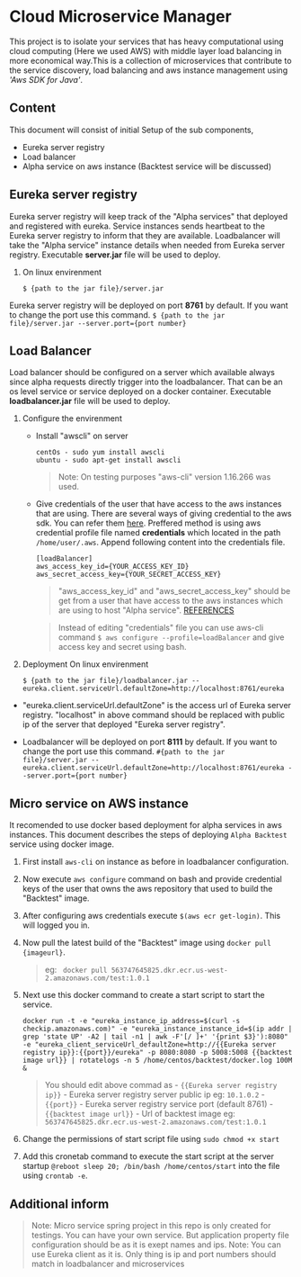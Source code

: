 # Cloud Microservice Manager
This project is to isolate your services that has heavy computational using cloud computing (Here we used AWS) with middle layer load balancing in more economical way.This is a collection of microservices that contribute to the service discovery, load balancing and aws instance management using  _'Aws SDK for Java'_. 

## Content
This document will consist of initial Setup of the sub components,  
  - Eureka server registry 
  - Load balancer
  - Alpha service on aws instance (Backtest service will be discussed)
  
## Eureka server registry
Eureka server registry will keep track of the "Alpha services" that deployed and registered with eureka. Service instances sends heartbeat to the Eureka server registry to inform that they are available. Loadbalancer will take the "Alpha service" instance details when needed from Eureka server registry. Executable **server.jar** file will be used to deploy. 
  1. On linux envirenment
        ```
        $ {path to the jar file}/server.jar 
        ```
Eureka server registry will be deployed on port **8761** by default. If you want to change the port use this command.
        ```
        $ {path to the jar file}/server.jar --server.port={port number}
        ```
## Load Balancer
 Load balancer should be configured on a server which available always since alpha requests directly trigger into the loadbalancer. That can be an os level service or service deployed on a docker container. Executable **loadbalancer.jar** file will be used to deploy.     
  
  1. Configure the envirenment
        - Install "awscli" on server 
            ```
            centOs - sudo yum install awscli
            ubuntu - sudo apt-get install awscli
            ```
            > Note: On testing purposes "aws-cli" version 1.16.266 was used.
            
        - Give credentials of the user that have access to the aws instances that are using.
            There are several ways of giving credential to the aws sdk. You can refer them [here](https://docs.aws.amazon.com/sdk-for-java/v1/developer-guide/credentials.html). Preffered method is using aws credential profile file named **credentials** which located in the path ```/home/user/.aws```. Append following content into the credentials file.
            ```
            [loadBalancer]
            aws_access_key_id={YOUR_ACCESS_KEY_ID}
            aws_secret_access_key={YOUR_SECRET_ACCESS_KEY}
            ```
            > "aws_access_key_id" and "aws_secret_access_key" should be get from a user that have access to the aws instances which are using to host "Alpha service". [REFERENCES](https://docs.aws.amazon.com/general/latest/gr/aws-sec-cred-types.html#access-keys-and-secret-access-keys)
            
            > Instead of editing "credentials" file you can use aws-cli command ```$ aws configure --profile=loadBalancer``` and give access key and secret using bash.
            
  2. Deployment On linux envirenment
    
        ```
        $ {path to the jar file}/loadbalancer.jar --eureka.client.serviceUrl.defaultZone=http://localhost:8761/eureka
        ```
- "eureka.client.serviceUrl.defaultZone" is the access url of Eureka server registry. "localhost" in above command should be replaced with public ip of the server that deployed "Eureka server registry".

- Loadbalancer will be deployed on port **8111** by default. If you want to change the port use this command.
        ```
        #{path to the jar file}/server.jar --eureka.client.serviceUrl.defaultZone=http://localhost:8761/eureka --server.port={port number}
        ```
        
## Micro service on AWS instance

It recomended to use docker based deployment for alpha services in aws instances. This document describes the steps of deploying `Alpha Backtest` service using docker image.
    
1. First install `aws-cli` on instance as before in loadbalancer configuration.
2. Now execute `aws configure` command on bash and provide credential keys of the user that owns the aws repository that used to build the "Backtest" image.
3. After configuring aws credentials execute `$(aws ecr get-login)`. This will logged you in.
4. Now pull the latest build of the "Backtest" image using `docker pull {imageurl}`. 
    > eg: ` docker pull 563747645825.dkr.ecr.us-west-2.amazonaws.com/test:1.0.1`
5. Next use this docker command to create a start script to start the service.
    ```
    docker run -t -e "eureka_instance_ip_address=$(curl -s checkip.amazonaws.com)" -e "eureka_instance_instance_id=$(ip addr | grep 'state UP' -A2 | tail -n1 | awk -F'[/ ]+' '{print $3}'):8080" -e "eureka_client_serviceUrl_defaultZone=http://{{Eureka server registry ip}}:{{port}}/eureka" -p 8080:8080 -p 5008:5008 {{backtest image url}} | rotatelogs -n 5 /home/centos/backtest/docker.log 100M &
    ```
    > You should edit above commad as 
        - `{{Eureka server registry ip}}` - Eureka server registry server public ip eg: `10.1.0.2`
        - `{{port}}` - Eureka server registry service port (default 8761)
        - `{{backtest image url}}` - Url of backtest image eg: `563747645825.dkr.ecr.us-west-2.amazonaws.com/test:1.0.1`
        
6. Change the permissions of start script file using `sudo chmod +x start`
7. Add this cronetab command to execute the start script at the server startup `@reboot sleep 20; /bin/bash /home/centos/start` into the file using `crontab -e`.


## Additional inform

> Note: Micro service spring project in this repo is only created for testings. You can have your own service. But application property file configuration should be as it is exept names and ips.
> Note: You can use Eureka client as it is. Only thing is ip and port numbers should match in loadbalancer and microservices